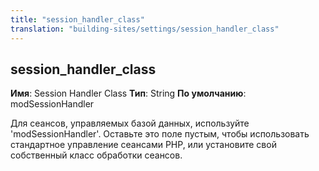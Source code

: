 ```yaml
---
title: "session_handler_class"
translation: "building-sites/settings/session_handler_class"
---
```


## session\_handler\_class

**Имя**: Session Handler Class
**Тип**: String
**По умолчанию**: modSessionHandler

Для сеансов, управляемых базой данных, используйте 'modSessionHandler'. Оставьте это поле пустым, чтобы использовать стандартное управление сеансами PHP, или установите свой собственный класс обработки сеансов.